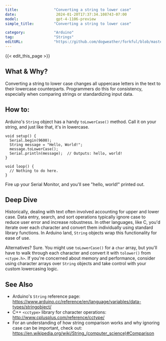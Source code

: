 ```yaml
---
title:                "Converting a string to lower case"
date:                  2024-01-20T17:37:34.108743-07:00
model:                 gpt-4-1106-preview
simple_title:         "Converting a string to lower case"

category:             "Arduino"
tag:                  "Strings"
editURL:              "https://github.com/dogweather/forkful/blob/master/content/en/arduino/converting-a-string-to-lower-case.md"
---
```


{{< edit_this_page >}}

## What & Why?
Converting a string to lower case changes all uppercase letters in the text to their lowercase counterparts. Programmers do this for consistency, especially when comparing strings or standardizing input data.

## How to:
Arduino's `String` object has a handy `toLowerCase()` method. Call it on your string, and just like that, it's in lowercase.

```Arduino
void setup() {
  Serial.begin(9600);
  String message = "Hello, World!";
  message.toLowerCase();
  Serial.println(message);  // Outputs: hello, world!
}

void loop() {
  // Nothing to do here.
}
```
Fire up your Serial Monitor, and you'll see "hello, world!" printed out.

## Deep Dive
Historically, dealing with text often involved accounting for upper and lower case. Data entry, search, and sort operations typically ignore case to reduce user error and increase robustness. In other languages, like C, you'd iterate over each character and convert them individually using standard library functions. In Arduino land, `String` objects wrap this functionality for ease of use.

Alternatives? Sure. You might use `toLowerCase()` for a `char` array, but you'll have to walk through each character and convert it with `tolower()` from `<ctype.h>`. If you're concerned about memory and performance, consider using character arrays over `String` objects and take control with your custom lowercasing logic.

## See Also
- Arduino's `String` reference page: https://www.arduino.cc/reference/en/language/variables/data-types/stringobject/
- C++ `<cctype>` library for character operations: http://www.cplusplus.com/reference/cctype/
- For an understanding of how string comparison works and why ignoring case can be important, check out: https://en.wikipedia.org/wiki/String_(computer_science)#Comparison
